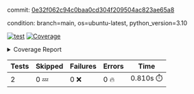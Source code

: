 commit: [0e32f062c94c0baa0cd304f209504ac823ae65a8](https://github.com/rcmdnk/python-template/tree/0e32f062c94c0baa0cd304f209504ac823ae65a8)

condition: branch=main, os=ubuntu-latest, python_version=3.10

[![test](https://github.com/rcmdnk/python-template/actions/workflows/test.yml/badge.svg)](https://github.com/rcmdnk/python-template/actions/runs/16254255329)
<a href="https://github.com/rcmdnk/python-template/blob/0e32f062c94c0baa0cd304f209504ac823ae65a8/README.md"><img alt="Coverage" src="https://img.shields.io/badge/Coverage-100%25-brightgreen.svg" /></a><details><summary>Coverage Report </summary><table><tr><th>File</th><th>Stmts</th><th>Miss</th><th>Cover</th></tr><tbody><tr><td><b>TOTAL</b></td><td><b>4</b></td><td><b>0</b></td><td><b>100%</b></td></tr></tbody></table></details>

| Tests | Skipped | Failures | Errors | Time |
| ----- | ------- | -------- | -------- | ------------------ |
| 2 | 0 :zzz: | 0 :x: | 0 :fire: | 0.810s :stopwatch: |

